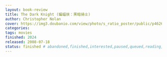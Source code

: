 ```yaml
---
layout: book-review
title: The Dark Knight (蝙蝠侠：黑暗骑士)
author: Christopher Nolan
cover: https://img3.doubanio.com/view/photo/s_ratio_poster/public/p462657443.webp
categories:
tags: movies
finished: 2024
released: 2008-07-18
status: finished # abandoned,finished,interested,paused,queued,reading,reread
---
```

